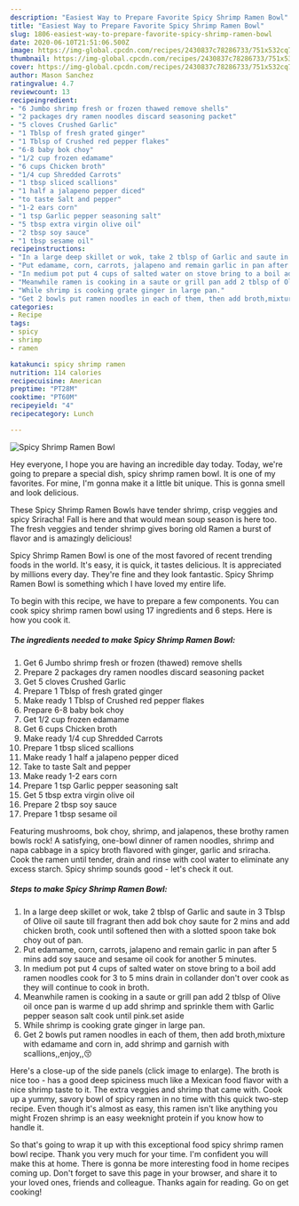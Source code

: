```yaml
---
description: "Easiest Way to Prepare Favorite Spicy Shrimp Ramen Bowl"
title: "Easiest Way to Prepare Favorite Spicy Shrimp Ramen Bowl"
slug: 1806-easiest-way-to-prepare-favorite-spicy-shrimp-ramen-bowl
date: 2020-06-10T21:51:06.500Z
image: https://img-global.cpcdn.com/recipes/2430837c78286733/751x532cq70/spicy-shrimp-ramen-bowl-recipe-main-photo.jpg
thumbnail: https://img-global.cpcdn.com/recipes/2430837c78286733/751x532cq70/spicy-shrimp-ramen-bowl-recipe-main-photo.jpg
cover: https://img-global.cpcdn.com/recipes/2430837c78286733/751x532cq70/spicy-shrimp-ramen-bowl-recipe-main-photo.jpg
author: Mason Sanchez
ratingvalue: 4.7
reviewcount: 13
recipeingredient:
- "6 Jumbo shrimp fresh or frozen thawed remove shells"
- "2 packages dry ramen noodles discard seasoning packet"
- "5 cloves Crushed Garlic"
- "1 Tblsp of fresh grated ginger"
- "1 Tblsp of Crushed red pepper flakes"
- "6-8 baby bok choy"
- "1/2 cup frozen edamame"
- "6 cups Chicken broth"
- "1/4 cup Shredded Carrots"
- "1 tbsp sliced scallions"
- "1 half a jalapeno pepper diced"
- "to taste Salt and pepper"
- "1-2 ears corn"
- "1 tsp Garlic pepper seasoning salt"
- "5 tbsp extra virgin olive oil"
- "2 tbsp soy sauce"
- "1 tbsp sesame oil"
recipeinstructions:
- "In a large deep skillet or wok, take 2 tblsp of Garlic and saute in 3 Tblsp of Olive oil saute till fragrant then add bok choy saute for 2 mins and add chicken broth, cook until softened then with a slotted spoon take bok choy out of pan."
- "Put edamame, corn, carrots, jalapeno and remain garlic in pan after 5 mins add soy sauce and sesame oil cook for another 5 minutes."
- "In medium pot put 4 cups of salted water on stove bring to a boil add ramen noodles cook for 3 to 5 mins drain in collander don&#39;t over cook as they will continue to cook in broth."
- "Meanwhile ramen is cooking in a saute or grill pan add 2 tblsp of Olive oil once pan is warme d up add shrimp and sprinkle them with Garlic pepper season salt cook until pink.set aside"
- "While shrimp is cooking grate ginger in large pan."
- "Get 2 bowls put ramen noodles in each of them, then add broth,mixture with edamame and corn in, add shrimp and garnish with scallions,,enjoy,,😚"
categories:
- Recipe
tags:
- spicy
- shrimp
- ramen

katakunci: spicy shrimp ramen 
nutrition: 114 calories
recipecuisine: American
preptime: "PT28M"
cooktime: "PT60M"
recipeyield: "4"
recipecategory: Lunch

---
```



![Spicy Shrimp Ramen Bowl](https://img-global.cpcdn.com/recipes/2430837c78286733/751x532cq70/spicy-shrimp-ramen-bowl-recipe-main-photo.jpg)

Hey everyone, I hope you are having an incredible day today. Today, we're going to prepare a special dish, spicy shrimp ramen bowl. It is one of my favorites. For mine, I'm gonna make it a little bit unique. This is gonna smell and look delicious.

These Spicy Shrimp Ramen Bowls have tender shrimp, crisp veggies and spicy Sriracha! Fall is here and that would mean soup season is here too. The fresh veggies and tender shrimp gives boring old Ramen a burst of flavor and is amazingly delicious!

Spicy Shrimp Ramen Bowl is one of the most favored of recent trending foods in the world. It's easy, it is quick, it tastes delicious. It is appreciated by millions every day. They're fine and they look fantastic. Spicy Shrimp Ramen Bowl is something which I have loved my entire life.


To begin with this recipe, we have to prepare a few components. You can cook spicy shrimp ramen bowl using 17 ingredients and 6 steps. Here is how you cook it.

<!--inarticleads1-->

##### The ingredients needed to make Spicy Shrimp Ramen Bowl:

1. Get 6 Jumbo shrimp fresh or frozen (thawed) remove shells
1. Prepare 2 packages dry ramen noodles discard seasoning packet
1. Get 5 cloves Crushed Garlic
1. Prepare 1 Tblsp of fresh grated ginger
1. Make ready 1 Tblsp of Crushed red pepper flakes
1. Prepare 6-8 baby bok choy
1. Get 1/2 cup frozen edamame
1. Get 6 cups Chicken broth
1. Make ready 1/4 cup Shredded Carrots
1. Prepare 1 tbsp sliced scallions
1. Make ready 1 half a jalapeno pepper diced
1. Take to taste Salt and pepper
1. Make ready 1-2 ears corn
1. Prepare 1 tsp Garlic pepper seasoning salt
1. Get 5 tbsp extra virgin olive oil
1. Prepare 2 tbsp soy sauce
1. Prepare 1 tbsp sesame oil


Featuring mushrooms, bok choy, shrimp, and jalapenos, these brothy ramen bowls rock! A satisfying, one-bowl dinner of ramen noodles, shrimp and napa cabbage in a spicy broth flavored with ginger, garlic and sriracha. Cook the ramen until tender, drain and rinse with cool water to eliminate any excess starch. Spicy shrimp sounds good - let&#39;s check it out. 

<!--inarticleads2-->

##### Steps to make Spicy Shrimp Ramen Bowl:

1. In a large deep skillet or wok, take 2 tblsp of Garlic and saute in 3 Tblsp of Olive oil saute till fragrant then add bok choy saute for 2 mins and add chicken broth, cook until softened then with a slotted spoon take bok choy out of pan.
1. Put edamame, corn, carrots, jalapeno and remain garlic in pan after 5 mins add soy sauce and sesame oil cook for another 5 minutes.
1. In medium pot put 4 cups of salted water on stove bring to a boil add ramen noodles cook for 3 to 5 mins drain in collander don&#39;t over cook as they will continue to cook in broth.
1. Meanwhile ramen is cooking in a saute or grill pan add 2 tblsp of Olive oil once pan is warme d up add shrimp and sprinkle them with Garlic pepper season salt cook until pink.set aside
1. While shrimp is cooking grate ginger in large pan.
1. Get 2 bowls put ramen noodles in each of them, then add broth,mixture with edamame and corn in, add shrimp and garnish with scallions,,enjoy,,😚


Here&#39;s a close-up of the side panels (click image to enlarge). The broth is nice too - has a good deep spiciness much like a Mexican food flavor with a nice shrimp taste to it. The extra veggies and shrimp that came with. Cook up a yummy, savory bowl of spicy ramen in no time with this quick two-step recipe. Even though it&#39;s almost as easy, this ramen isn&#39;t like anything you might Frozen shrimp is an easy weeknight protein if you know how to handle it. 

So that's going to wrap it up with this exceptional food spicy shrimp ramen bowl recipe. Thank you very much for your time. I'm confident you will make this at home. There is gonna be more interesting food in home recipes coming up. Don't forget to save this page in your browser, and share it to your loved ones, friends and colleague. Thanks again for reading. Go on get cooking!
